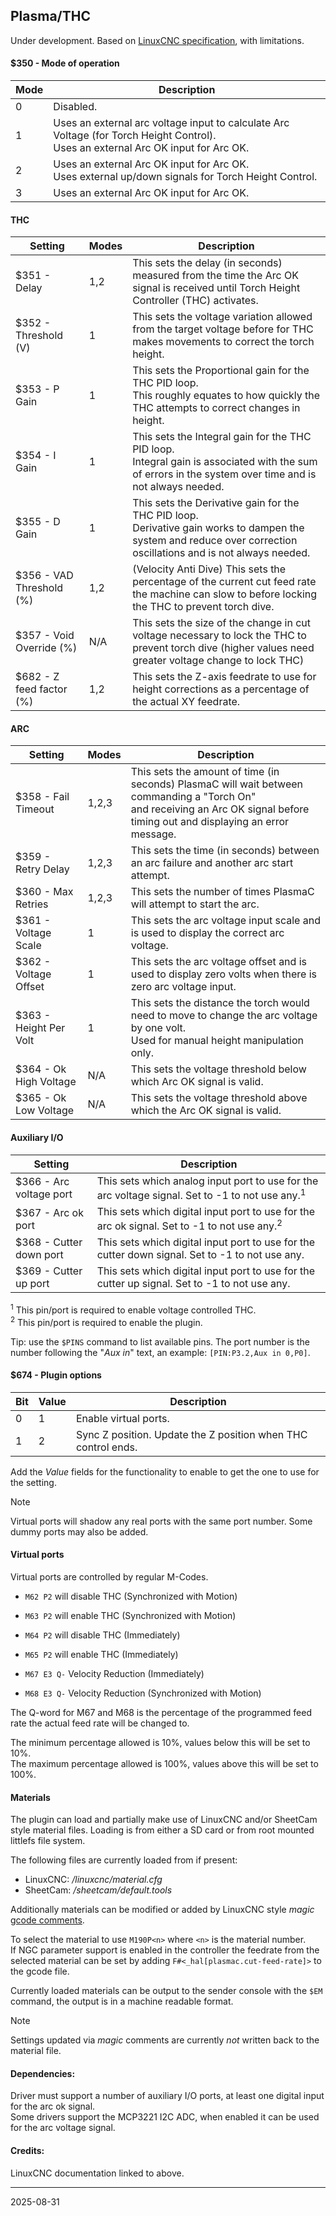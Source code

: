 ## Plasma/THC

Under development. Based on [LinuxCNC specification](http://linuxcnc.org/docs/2.8/html/plasma/plasmac-user-guide.html#config-panel), with limitations.

#### $350 - Mode of operation

| Mode | Description |
|------|-------------|
| 0    | Disabled.|
| 1    | Uses an external arc voltage input to calculate Arc Voltage (for Torch Height Control).<br>Uses an external Arc OK input for Arc OK.|
| 2    | Uses an external Arc OK input for Arc OK.<br>Uses external up/down signals for Torch Height Control.|
| 3    | Uses an external Arc OK input for Arc OK.|

#### THC

| Setting                    | Modes | Description |
|----------------------------|-------|-------------|
| $351 - Delay               | 1,2   | This sets the delay (in seconds) measured from the time the Arc OK signal is received until Torch Height Controller (THC) activates.|
| $352 - Threshold \(V\)     | 1     | This sets the voltage variation allowed from the target voltage before for THC makes movements to correct the torch height.|
| $353 - P Gain              | 1     | This sets the Proportional gain for the THC PID loop.<br>This roughly equates to how quickly the THC attempts to correct changes in height. |
| $354 - I Gain              | 1     | This sets the Integral gain for the THC PID loop.<br>Integral gain is associated with the sum of errors in the system over time and is not always needed.|
| $355 - D Gain              | 1     | This sets the Derivative gain for the THC PID loop.<br>Derivative gain works to dampen the system and reduce over correction oscillations and is not always needed.|
| $356 - VAD Threshold \(%\) | 1,2   | \(Velocity Anti Dive\) This sets the percentage of the current cut feed rate the machine can slow to before locking the THC to prevent torch dive.|
| $357 - Void Override \(%\) | N/A    | This sets the size of the change in cut voltage necessary to lock the THC to prevent torch dive \(higher values need greater voltage change to lock THC\)|
| $682 - Z feed factor \(%\) | 1,2   | This sets the Z-axis feedrate to use for height corrections as a percentage of the actual XY feedrate.|

#### ARC

| Setting                | Modes | Description |
|------------------------|-------|-------------|
| $358 - Fail Timeout    | 1,2,3 | This sets the amount of time (in seconds) PlasmaC will wait between commanding a "Torch On"<br>and receiving an Arc OK signal before timing out and displaying an error message.|
| $359 - Retry Delay     | 1,2,3 | This sets the time (in seconds) between an arc failure and another arc start attempt.
| $360 - Max Retries     | 1,2,3 | This sets the number of times PlasmaC will attempt to start the arc.|
| $361 - Voltage Scale   | 1     | This sets the arc voltage input scale and is used to display the correct arc voltage.|
| $362 - Voltage Offset  | 1     | This sets the arc voltage offset and is used to display zero volts when there is zero arc voltage input.|
| $363 - Height Per Volt | 1     | This sets the distance the torch would need to move to change the arc voltage by one volt.<br>Used for manual height manipulation only.|
| $364 - Ok High Voltage | N/A   | This sets the voltage threshold below which Arc OK signal is valid.|
| $365 - Ok Low Voltage  | N/A   | This sets the voltage threshold above which the Arc OK signal is valid.|

#### Auxiliary I/O

| Setting                 | Description |
|-------------------------|-------------|
| $366 - Arc voltage port | This sets which analog input port to use for the arc voltage signal. Set to -1 to not use any.<sup>1</sup> |
| $367 - Arc ok port      | This sets which digital input port to use for the arc ok signal. Set to -1 to not use any.<sup>2</sup> |
| $368 - Cutter down port | This sets which digital input port to use for the cutter down signal. Set to -1 to not use any. |
| $369 - Cutter up port   | This sets which digital input port to use for the cutter up signal. Set to -1 to not use any. |

<sup>1</sup> This pin/port is required to enable voltage controlled THC.  
<sup>2</sup> This pin/port is required to enable the plugin.

Tip: use the `$PINS` command to list available pins. The port number is the number following the "_Aux in_" text, an example: `[PIN:P3.2,Aux in 0,P0]`.

#### $674 - Plugin options

| Bit | Value |Description |
|-----|-------|------------|
| 0   | 1     | Enable virtual ports. |
| 1   | 2     | Sync Z position. Update the Z position when THC control ends. |

Add the _Value_ fields for the functionality to enable to get the one to use for the setting.

> [!NOTE]
> Virtual ports will shadow any real ports with the same port number. Some dummy ports may also be added.

#### Virtual ports

Virtual ports are controlled by regular M-Codes.

* `M62 P2` will disable THC \(Synchronized with Motion\)

* `M63 P2` will enable THC \(Synchronized with Motion\)

* `M64 P2` will disable THC \(Immediately\)

* `M65 P2` will enable THC \(Immediately\)

* `M67 E3 Q-` Velocity Reduction \(Immediately\)

* `M68 E3 Q-` Velocity Reduction \(Synchronized with Motion)

The Q-word for M67 and M68 is the percentage of the programmed feed rate the actual feed rate will be changed to.

The minimum percentage allowed is 10%, values below this will be set to 10%.  
The maximum percentage allowed is 100%, values above this will be set to 100%.

#### Materials

The plugin can load and partially make use of LinuxCNC and/or SheetCam style material files. Loading is from either a SD card or from root mounted littlefs file system.

The following files are currently loaded from if present:
* LinuxCNC: _/linuxcnc/material.cfg_
* SheetCam: _/sheetcam/default.tools_

Additionally materials can be modified or added by LinuxCNC style _magic_ [gcode comments](https://linuxcnc.org/docs/html/plasma/qtplasmac.html#plasma:magic-comments).

To select the material to use `M190P<n>` where `<n>` is the material number.  
If NGC parameter support is enabled in the controller the feedrate from the selected material can be set by adding `F#<_hal[plasmac.cut-feed-rate]>` to the gcode file.

Currently loaded materials can be output to the sender console with the `$EM` command, the output is in a machine readable format.

> [!NOTE]
> Settings updated via _magic_ comments are currently _not_ written back to the material file.

#### Dependencies:

Driver must support a number of auxiliary I/O ports, at least one digital input for the arc ok signal.  
Some drivers support the MCP3221 I2C ADC, when enabled it can be used for the arc voltage signal.

#### Credits:

LinuxCNC documentation linked to above.

---
2025-08-31
